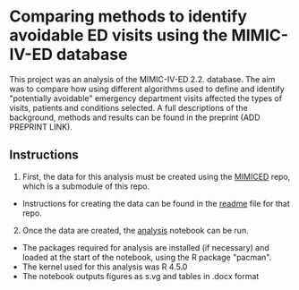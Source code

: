 # Comparing methods to identify avoidable ED visits using the MIMIC-IV-ED database

This project was an analysis of the MIMIC-IV-ED 2.2. database. The aim was to compare how using different algorithms used to define and identify "potentially avoidable" emergency department visits affected the types of visits, patients and conditions selected. A full descriptions of the background, methods and results can be found in the preprint (ADD PREPRINT LINK). 

## Instructions
1. First, the data for this analysis must be created using the [MIMICED](/MIMICED/) repo, which is a submodule of this repo. 
- Instructions for creating the data can be found in the [readme](MIMICED/README.md) file for that repo.
2. Once the data are created, the [analysis](ANALYSIS/3_descriptive.ipynb) notebook can be run.
- The packages required for analysis are installed (if necessary) and loaded at the start of the notebook, using the R package "pacman".
- The kernel used for this analysis was R 4.5.0
- The notebook outputs figures as s.vg and tables in .docx format
